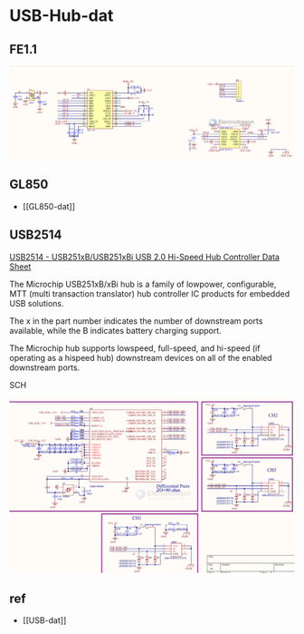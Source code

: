 
# USB-Hub-dat

## FE1.1 

![](2023-11-30-15-28-49.png)


## GL850

- [[GL850-dat]]


## USB2514

[USB2514 - USB251xB/USB251xBi USB 2.0 Hi-Speed Hub Controller Data Sheet](https://ww1.microchip.com/downloads/aemDocuments/documents/OTH/ProductDocuments/DataSheets/00001692C.pdf)

The Microchip USB251xB/xBi hub is a family of lowpower, configurable, MTT (multi transaction translator) hub controller IC products for embedded USB solutions. 

The x in the part number indicates the number of downstream ports available, while the B indicates battery charging support. 

The Microchip hub supports lowspeed, full-speed, and hi-speed (if operating as a hispeed hub) downstream devices on all of the enabled downstream ports.

SCH 

![](2025-08-07-13-09-21.png)



## ref 

- [[USB-dat]]